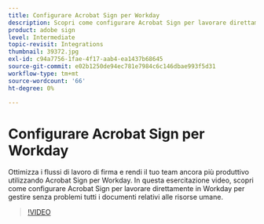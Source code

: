 ```yaml
---
title: Configurare Acrobat Sign per Workday
description: Scopri come configurare Acrobat Sign per lavorare direttamente in Workday per gestire senza problemi tutti i documenti relativi alle risorse umane
product: adobe sign
level: Intermediate
topic-revisit: Integrations
thumbnail: 39372.jpg
exl-id: c94a7756-1fae-4f17-aab4-ea1437b68645
source-git-commit: e02b1250de94ec781e7984c6c146dbae993f5d31
workflow-type: tm+mt
source-wordcount: '66'
ht-degree: 0%

---
```


# Configurare Acrobat Sign per Workday

Ottimizza i flussi di lavoro di firma e rendi il tuo team ancora più produttivo utilizzando Acrobat Sign per Workday. In questa esercitazione video, scopri come configurare Acrobat Sign per lavorare direttamente in Workday per gestire senza problemi tutti i documenti relativi alle risorse umane.

>[!VIDEO](https://video.tv.adobe.com/v/39372?hidetitle=true)

